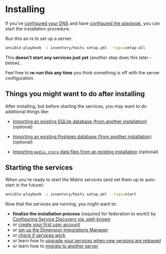 # Installing

If you've [configured your DNS](configuring-dns.md) and have [configured the playbook](configuring-playbook.md), you can start the installation procedure.

Run this as-is to set up a server:

```bash
ansible-playbook -i inventory/hosts setup.yml --tags=setup-all
```

This **doesn't start any services just yet** (another step does this later - below).

Feel free to **re-run this any time** you think something is off with the server configuration.


## Things you might want to do after installing

After installing, but before starting the services, you may want to do additional things like:

- [Importing an existing SQLite database (from another installation)](importing-sqlite.md) (optional)

- [Importing an existing Postgres database (from another installation)](importing-postgres.md) (optional)

- [Importing `media_store` data files from an existing installation](importing-media-store.md) (optional)


## Starting the services

When you're ready to start the Matrix services (and set them up to auto-start in the future):

```bash
ansible-playbook -i inventory/hosts setup.yml --tags=start
```

Now that the services are running, you might want to:

- **finalize the installation process** (required for federation to work!) by [Configuring Service Discovery via .well-known](configuring-well-known.md)
- or [create your first user account](registering-users.md)
- or [set up the Dimension Integrations Manager](configuring-playbook-dimension.md)
- or [check if services work](maintenance-checking-services.md)
- or learn how to [upgrade your services when new versions are released](maintenance-upgrading-services.md)
- or learn how to [migrate to another server](maintenance-migrating.md)

